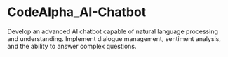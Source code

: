 # CodeAlpha_AI-Chatbot
Develop an advanced AI chatbot capable of natural language processing and understanding. Implement dialogue management, sentiment analysis, and the ability to answer complex questions.
